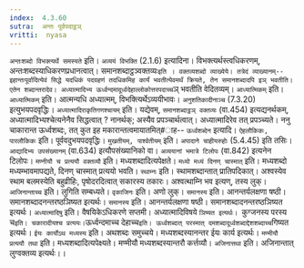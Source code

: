 ```yaml
---
index:  4.3.60
sutra:  अन्तः पूर्वपदाट्ठञ्
vritti:  nyasa
---
```


`अन्तःशब्दो विभक्त्यर्थे समस्यते` इति। `अव्ययं विभक्ति` (2.1.6) इत्यादिना। विभक्त्यर्थस्त्वधिकरणम्, अन्तःशब्दस्याधिकरणप्रधानत्वात्।
समानशब्दाट्ठञ्वक्तव्यः` इति । वक्तव्यशब्दो व्याख्येये। तत्रेदं व्याख्यानम्-- इहान्तःपूर्वादित्येवं सिद्धे यदधिकं पदग्रहणं तदधिकमिह कार्यं भवतीत्येवमर्थं क्रियते, तेन समानशब्दादपि इञ् भवतीति। एतेन शब्दान्तरादेव।
अध्यात्मादिभ्य ऊर्ध्वन्दमादूर्ध्वदेहाल्लोकोत्तरपदाच्च `ञ् भवतीति वेदितव्यम्। `आध्यात्मिकम्` इति। `आध्यात्मिकम्` इति। आत्मन्यधि अध्यात्मम्, विभक्त्यिर्थेऽव्ययीभावः। `अनुशतिकादीनाञ्च` (7.3.20) इत्युभयपदवृद्धिः। `अध्यात्मादिराकृतिगणश्चायम्` इति। यद्येवम्, `समानशब्दाट्ठञ् वक्तव्यः` (वा.454) इत्यद्यनर्थकम्, अध्यात्मादिभ्यश्चेत्यनेनैव सिद्धत्वात् ? नानर्थक्; अस्यैव प्रपञ्चार्थत्वात्। अध्यात्मादिरेव तत् प्रपञ्च्यते। ननु चाकारान्त ऊर्ध्वशब्दः, तत् कुत इह मकारान्तत्वमायातमित्#ाह-- `ऊर्ध्वशब्देन` इत्यादि।
`ऐहलौकिकः, पारलौकिकः` इति। पूर्ववदुभयपदवृद्धिः।
`मुखतीयम्, पार्श्वतीयम्` इति। `अपादाने चाहीयरुहोः` (5.4.45) इति तसिः। `आद्यादिभ्य उपसंख्यानम्` (वा.634) इत्यौपसंख्यानिको वा। `अव्ययानां भमात्रे टिलोपः` (वा.842) इत्यनेन टिलोपः।
`मण्नीयौ च प्रत्ययौ वक्तव्यौ` इति। मध्यशब्दादित्यपेक्षते।
`मध्यो मध्यं दिनण् चास्मात्` इति। मध्यशब्दो मध्यम्भावमापद्यते, दिनण् चास्मात् प्रत्ययो भवति। `स्थाम्नः` इति। स्थामशब्दान्तात् प्रातिपदिकात्। अश्वस्येव स्थाम बलमस्येति बहुव्रीहिः, पृषोदरदित्वात् सकारस्य तकारः। अश्वत्थाम्नि भव इत्यण्, तस्य लुक्।
`आजिनान्ताच्च` इति। लुगिति सम्बध्यते। `वृकाजिनः` इति। अणो लुक्।
`समानस्य` इति। आनन्तर्यलक्षणा षष्ठी। समानशब्दादनन्तरष्ठञिष्यत इत्यर्थः।
`समानस्य` इति। आनन्तर्यलक्षणा षष्ठी। समानशब्दादनन्तरष्ठञिष्यत इत्यर्थः। `अध्यात्मादिषु` इति। वैषयिकेऽधिकरणे सप्तमी। अध्यात्मादिविषये `ञिष्यत इत्यर्थः। `कुग्जनस्य परस्य च` इति। चकारादीयश्च प्रत्ययः। `ऊर्ध्वन्दमाच्च देहाच्च` इति। ऊर्ध्वशब्दात् परस्मात् दमशब्दादूर्ध्वशब्दाद्देशशब्दाच्च `गिष्यत इत्यर्थः। `ईयः कार्योऽथ मध्यस्य` इति। अथशब्दः समुच्चये। मध्यशब्दस्यानन्तर ईयः कार्य इत्यर्थः। `मण्मीयौ प्रत्ययौ तथा` इति। मध्यशब्दादित्यपेक्ष्यते। मण्मीयौ मध्यशब्दस्यान्तरौ कर्त्तव्यौ। `अजिनात्तथा` इति। अजिनान्तात् लुग्वक्तव्य इत्यर्थः।।

